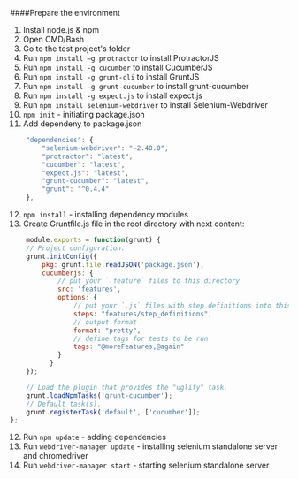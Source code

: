 ####Prepare the environment

1. Install node.js & npm
2. Open CMD/Bash
3. Go to the test project's folder
4. Run `npm install –g protractor` to install ProtractorJS
5. Run `npm install -g cucumber` to install CucumberJS
6. Run `npm install -g grunt-cli` to install GruntJS
7. Run `npm install -g grunt-cucumber` to install grunt-cucumber 
8. Run `npm install -g expect.js` to install expect.js 
9. Run `npm install selenium-webdriver` to install Selenium-Webdriver
10. `npm init` - initiating package.json
11. Add dependeny to package.json

```js 
    "dependencies": { 
        "selenium-webdriver": "~2.40.0", 
        "protractor": "latest", 
        "cucumber": "latest", 
        "expect.js": "latest", 
        "grunt-cucumber": "latest", 
        "grunt": "^0.4.4" 
    },
```

12. `npm install` - installing dependency modules
13. Create Gruntfile.js file in the root directory with next content:

```js
    module.exports = function(grunt) {
    // Project configuration.
    grunt.initConfig({
        pkg: grunt.file.readJSON('package.json'),
        cucumberjs: {
            // put your `.feature` files to this directory
            src: 'features',
            options: {
                // put your `.js` files with step definitions into this folder
                steps: "features/step_definitions",
                // output format
                format: "pretty",
                // define tags for tests to be run
                tags: "@moreFeatures,@again"
            }
          }
    });

    // Load the plugin that provides the "uglify" task.
    grunt.loadNpmTasks('grunt-cucumber');
    // Default task(s).
    grunt.registerTask('default', ['cucumber']);
};
```

12. Run `npm update` - adding dependencies
13. Run `webdriver-manager update` - installing selenium standalone server and chromedriver
14. Run `webdriver-manager start` - starting selenium standalone server